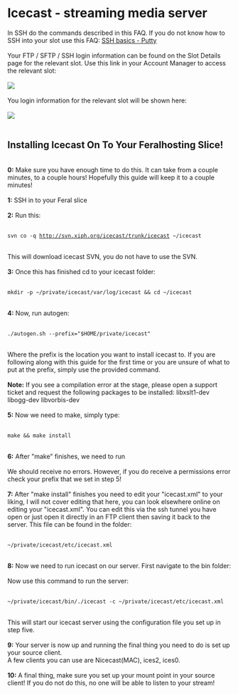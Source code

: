 <h1>Icecast - streaming media server</h1>

        
In SSH do the commands described in this FAQ. If you do not know how to SSH into your slot use this FAQ: <a href="https://www.feralhosting.com/faq/view?question=12">SSH basics - Putty</a><br>
<br>
Your FTP &#x2F; SFTP &#x2F; SSH login information can be found on the Slot Details page for the relevant slot. Use this link in your Account Manager to access the relevant slot:<br>
<br>
<img src="https://raw.github.com/feralhosting/feralfilehosting/master/Feral%20Wiki/0%20Generic/slot_detail_link.png"><br>
<br>
You login information for the relevant slot will be shown here:<br>
<br>
<img src="https://raw.github.com/feralhosting/feralfilehosting/master/Feral%20Wiki/0%20Generic/slot_detail_ssh.png"><br>
<br>
<h2>Installing Icecast On To Your Feralhosting Slice!</h2><br>
<strong>0:</strong> Make sure you have enough time to do this. It can take from a couple minutes, to a couple hours! Hopefully this guide will keep it to a couple minutes! <br>
<br>
<strong>1:</strong> SSH in to your Feral slice<br>
<br>
<strong>2:</strong> Run this:<br>
<br>
<pre><code>svn co -q <a href="http://svn.xiph.org/icecast/trunk/icecast">http:&#x2F;&#x2F;svn.xiph.org&#x2F;icecast&#x2F;trunk&#x2F;icecast</a> ~&#x2F;icecast</code></pre><br>
This will download icecast SVN, you do not have to use the SVN.<br>
<br>
<strong>3:</strong> Once this has finished cd to your icecast folder:<br>
<br>
<pre><code>mkdir -p ~&#x2F;private&#x2F;icecast&#x2F;var&#x2F;log&#x2F;icecast &amp;&amp; cd ~&#x2F;icecast</code></pre><br>
<strong>4:</strong> Now, run autogen: <br>
<br>
<pre><code>.&#x2F;autogen.sh --prefix=&quot;$HOME&#x2F;private&#x2F;icecast&quot;</code></pre><br>
Where the prefix is the location you want to install icecast to. If you are following along with this guide for the first time or you are unsure of what to put at the prefix, simply use the provided command.<br>
<br>
<strong>Note:</strong> If you see a compilation error at the stage, please open a support ticket and request the following packages to be installed: libxslt1-dev libogg-dev libvorbis-dev<br>
<br>
<strong>5:</strong> Now we need to make, simply type: <br>
<br>
<pre><code>make &amp;&amp; make install</code></pre><br>
<strong>6:</strong> After &quot;make&quot; finishes, we need to run <br>
<br>
We should receive no errors. However, if you do receive a permissions error check your prefix that we set in step 5!<br>
<br>
<strong>7:</strong> After &quot;make install&quot; finishes you need to edit your &quot;icecast.xml&quot; to your liking, I will not cover editing that here, you can look elsewhere online on editing your &quot;icecast.xml&quot;. You can edit this via the ssh tunnel you have open or just open it directly in an FTP client then saving it back to the server. This file can be found in the folder:<br>
<br>
<pre><code>~&#x2F;private&#x2F;icecast&#x2F;etc&#x2F;icecast.xml</code></pre><br>
<strong>8:</strong> Now we need to run icecast on our server. First navigate to the bin folder: <br>
<br>
Now use this command to run the server: <br>
<br>
<pre><code>~&#x2F;private&#x2F;icecast&#x2F;bin&#x2F;.&#x2F;icecast -c ~&#x2F;private&#x2F;icecast&#x2F;etc&#x2F;icecast.xml</code></pre><br>
This will start our icecast server using the configuration file you set up in step five.<br>
<br>
<strong>9:</strong> Your server is now up and running the final thing you need to do is set up your source client.<br>
A few clients you can use are Nicecast(MAC), ices2, ices0.<br>
<br>
<strong>10:</strong> A final thing, make sure you set up your mount point in your source client! If you do not do this, no one will be able to listen to your stream!
<br>
